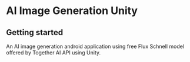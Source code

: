 # AI Image Generation Unity



## Getting started

An AI image generation android application using free Flux Schnell model offered by Together AI API using Unity.